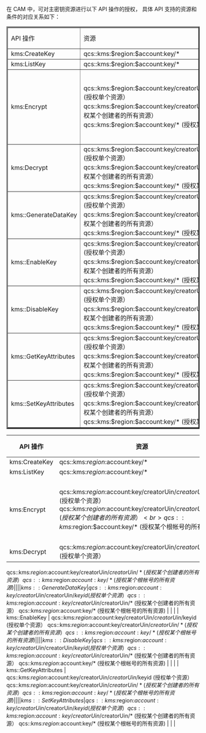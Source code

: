 在 CAM 中，可对主密钥资源进行以下 API 操作的授权， 具体 API 支持的资源和条件的对应关系如下：

<table border=3D0 cellpadding=3D0 cellspacing=3D0 width=3D504 style=3D'bord=
er-collapse:
 collapse;table-layout:fixed;width:378pt'>
 <col width=3D72 span=3D7 style=3D'width:54pt'>
 <tr height=3D18 style=3D'height:13.5pt'>
  <td height=3D18 width=3D72 style=3D'height:13.5pt;width:54pt'>API 操作</t=
d>
  <td width=3D72 style=3D'width:54pt'>资源</td>
  <td width=3D72 style=3D'width:54pt'>条件</td>
  <td width=3D72 style=3D'width:54pt'>备注</td>
 </tr>
 <tr height=3D180 style=3D'height:135.0pt'>
  <td height=3D180 style=3D'height:135.0pt'>kms:CreateKey
</td>
  <td class=3Dxl65 width=3D72 style=3D'width:54pt'>
	qcs::kms:$region:$account:key/*
</td>
  <td></td>
  <td colspan=3D3 style=3D'mso-ignore:colspan'></td>
 </tr>
 <tr height=3D324 style=3D'height:243.0pt'>
  <td height=3D324 style=3D'height:243.0pt'>kms:ListKey
</td>
  <td class=3Dxl65 width=3D72 style=3D'width:54pt'>
    qcs::kms:$region:$account:key/*
  </td>
  <td class=3Dxl65 width=3D72 style=3D'width:54pt'></td>
  <td class=3Dxl65 width=3D72 style=3D'width:54pt'></td>
 
 </tr>
 <tr height=3D216 style=3D'height:162.0pt'>
  <td height=3D216 style=3D'height:162.0pt'>kms:Encrypt
</td>
  <td class=3Dxl65 width=3D72 style=3D'width:54pt'>
	qcs::kms:$region:$account:key/creatorUin/$creatorUin/$keyid (授权单个资源）<br>
	qcs::kms:$region:$account:key/creatorUin/$creatorUin/* (授权某个创建者的所有资源）<br>
	qcs::kms:$region:$account:key/* (授权某个根帐号的所有资源)
</td>
  <td></td>
  <td colspan=3D3 style=3D'mso-ignore:colspan'>creatorUin 表示资源创建者的 uin，资源创建者可为根帐号或子账号。</td>
 </tr>
 <tr height=3D432 style=3D'height:324.0pt'>
  <td height=3D432 style=3D'height:324.0pt'>kms:Decrypt</td>
  <td class=3Dxl65 width=3D72 style=3D'width:54pt'>
	qcs::kms:$region:$account:key/creatorUin/$creatorUin/$keyid (授权单个资源）<br>
	qcs::kms:$region:$account:key/creatorUin/$creatorUin/* (授权某个创建者的所有资源）<br>
	qcs::kms:$region:$account:key/* (授权某个根帐号的所有资源)
</td>
  <td class=3Dxl65 width=3D72 style=3D'width:54pt'></td>
  <td class=3Dxl65 width=3D72 style=3D'width:54pt'></td>
 </tr>
 <tr height=3D180 style=3D'height:135.0pt'>
  <td height=3D180 style=3D'height:135.0pt'>kms::GenerateDataKey</td>
  <td class=3Dxl65 width=3D72 style=3D'width:54pt'>
	qcs::kms:$region:$account:key/creatorUin/$creatorUin/$keyid (授权单个资源）<br>
	qcs::kms:$region:$account:key/creatorUin/$creatorUin/* (授权某个创建者的所有资源）<br>
	qcs::kms:$region:$account:key/* (授权某个根帐号的所有资源)
</td>
  <td></td>
  <td colspan=3D3 style=3D'mso-ignore:colspan'></td>
 </tr>
 <tr height=3D180 style=3D'height:135.0pt'>
  <td height=3D180 style=3D'height:135.0pt'>kms::EnableKey</td>
  <td class=3Dxl65 width=3D72 style=3D'width:54pt'>
	qcs::kms:$region:$account:key/creatorUin/$creatorUin/$keyid (授权单个资源）<br>
	qcs::kms:$region:$account:key/creatorUin/$creatorUin/* (授权某个创建者的所有资源）<br>
	qcs::kms:$region:$account:key/* (授权某个根帐号的所有资源)
</td>
  <td></td>
  <td colspan=3D3 style=3D'mso-ignore:colspan'></td>
 </tr>
 <tr height=3D216 style=3D'height:162.0pt'>
  <td height=3D216 style=3D'height:162.0pt'>kms::DisableKey</td>
  <td class=3Dxl65 width=3D72 style=3D'width:54pt'>
	qcs::kms:$region:$account:key/creatorUin/$creatorUin/$keyid (授权单个资源）<br>
	qcs::kms:$region:$account:key/creatorUin/$creatorUin/* (授权某个创建者的所有资源）<br>
	qcs::kms:$region:$account:key/* (授权某个根帐号的所有资源)
</td>
  <td class=3Dxl65 width=3D72 style=3D'width:54pt'></td>
  <td class=3Dxl65 width=3D72 style=3D'width:54pt'></td>
 
 </tr>
 <tr height=3D108 style=3D'height:81.0pt'>
  <td height=3D108 style=3D'height:81.0pt'>kms::GetKeyAttributes</td>
  <td class=3Dxl65 width=3D72 style=3D'width:54pt'>
	qcs::kms:$region:$account:key/creatorUin/$creatorUin/$keyid (授权单个资源）<br>
	qcs::kms:$region:$account:key/creatorUin/$creatorUin/* (授权某个创建者的所有资源）<br>
	qcs::kms:$region:$account:key/* (授权某个根帐号的所有资源)
</td>
  <td></td>
  <td colspan=3D3 style=3D'mso-ignore:colspan'></td>
 </tr>
 <tr height=3D198 style=3D'height:148.5pt'>
  <td height=3D198 style=3D'height:148.5pt'>kms::SetKeyAttributes</td>
  <td class=3Dxl65 width=3D72 style=3D'width:54pt'>	
	qcs::kms:$region:$account:key/creatorUin/$creatorUin/$keyid (授权单个资源）<br>
	qcs::kms:$region:$account:key/creatorUin/$creatorUin/* (授权某个创建者的所有资源）<br>
	qcs::kms:$region:$account:key/* (授权某个根帐号的所有资源)
</td>
  <td class=3Dxl65 width=3D72 style=3D'width:54pt'></td>
  <td class=3Dxl65 width=3D72 style=3D'width:54pt'></td>
 </tr>
</table>




| API 操作 | 资源 | 条件 | 备注 |
|---------|---------|---------|---------|
| kms:CreateKey | qcs::kms:$region:$account:key/* |   |  |
| kms:ListKey | qcs::kms:$region:$account:key/* |  |  |
| kms:Encrypt | qcs::kms:$region:$account:key/creatorUin/$creatorUin/$keyid (授权单个资源）<br>qcs::kms:$region:$account:key/creatorUin/$creatorUin/* (授权某个创建者的所有资源）<br>qcs::kms:$region:$account:key/* (授权某个根帐号的所有资源) |  | creatorUin 表示资源创建者的 uin，资源创建者可为根帐号或子账号 |
| kms:Decrypt | qcs::kms:$region:$account:key/creatorUin/$creatorUin/$keyid (授权单个资源）
qcs::kms:$region:$account:key/creatorUin/$creatorUin/* (授权某个创建者的所有资源）
qcs::kms:$region:$account:key/* (授权某个根帐号的所有资源) |  |  |
| kms::GenerateDataKey | qcs::kms:$region:$account:key/creatorUin/$creatorUin/$keyid (授权单个资源）
qcs::kms:$region:$account:key/creatorUin/$creatorUin/* (授权某个创建者的所有资源）
qcs::kms:$region:$account:key/* (授权某个根帐号的所有资源) |   |  |
| kms::EnableKey | qcs::kms:$region:$account:key/creatorUin/$creatorUin/$keyid (授权单个资源）
qcs::kms:$region:$account:key/creatorUin/$creatorUin/* (授权某个创建者的所有资源）
qcs::kms:$region:$account:key/* (授权某个根帐号的所有资源) |   |  |
| kms::DisableKey | qcs::kms:$region:$account:key/creatorUin/$creatorUin/$keyid (授权单个资源）
qcs::kms:$region:$account:key/creatorUin/$creatorUin/* (授权某个创建者的所有资源）
qcs::kms:$region:$account:key/* (授权某个根帐号的所有资源) |   |  |
| kms::GetKeyAttributes | qcs::kms:$region:$account:key/creatorUin/$creatorUin/$keyid (授权单个资源）
qcs::kms:$region:$account:key/creatorUin/$creatorUin/* (授权某个创建者的所有资源）
qcs::kms:$region:$account:key/* (授权某个根帐号的所有资源) |   |   |
| kms::SetKeyAttributes | qcs::kms:$region:$account:key/creatorUin/$creatorUin/$keyid (授权单个资源）
qcs::kms:$region:$account:key/creatorUin/$creatorUin/* (授权某个创建者的所有资源）
qcs::kms:$region:$account:key/* (授权某个根帐号的所有资源) |   |   |
 
